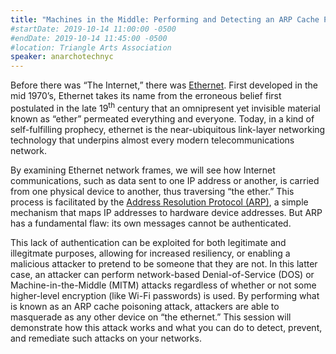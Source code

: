 ```yaml
---
title: "Machines in the Middle: Performing and Detecting an ARP Cache Poisoning Attack"
#startDate: 2019-10-14 11:00:00 -0500
#endDate: 2019-10-14 11:45:00 -0500
#location: Triangle Arts Association
speaker: anarchotechnyc
---
```


Before there was &ldquo;The Internet,&rdquo; there was <a href="https://simple.wikipedia.org/wiki/Ethernet">Ethernet</a>. First developed in the mid 1970&rsquo;s, Ethernet takes its name from the erroneous belief first postulated in the late 19<sup>th</sup> century that an omnipresent yet invisible material known as &ldquo;ether&rdquo; permeated everything and everyone. Today, in a kind of self-fulfilling prophecy, ethernet is the near-ubiquitous link-layer networking technology that underpins almost every modern telecommunications network.

By examining Ethernet network frames, we will see how Internet communications, such as data sent to one IP address or another, is carried from one physical device to another, thus traversing &ldquo;the ether.&rdquo; This process is facilitated by the <a href="https://simple.wikipedia.org/wiki/Address_Resolution_Protocol">Address Resolution Protocol (ARP)</a>, a simple mechanism that maps IP addresses to hardware device addresses. But ARP has a fundamental flaw: its own messages cannot be authenticated.

This lack of authentication can be exploited for both legitimate and illegitmate purposes, allowing for increased resiliency, or enabling a malicious attacker to pretend to be someone that they are not. In this latter case, an attacker can perform network-based Denial-of-Service (DOS) or Machine-in-the-Middle (MITM) attacks regardless of whether or not some higher-level encryption (like Wi-Fi passwords) is used. By performing what is known as an ARP cache poisoning attack, attackers are able to masquerade as any other device on &ldquo;the ethernet.&rdquo; This session will demonstrate how this attack works and what you can do to detect, prevent, and remediate such attacks on your networks.
